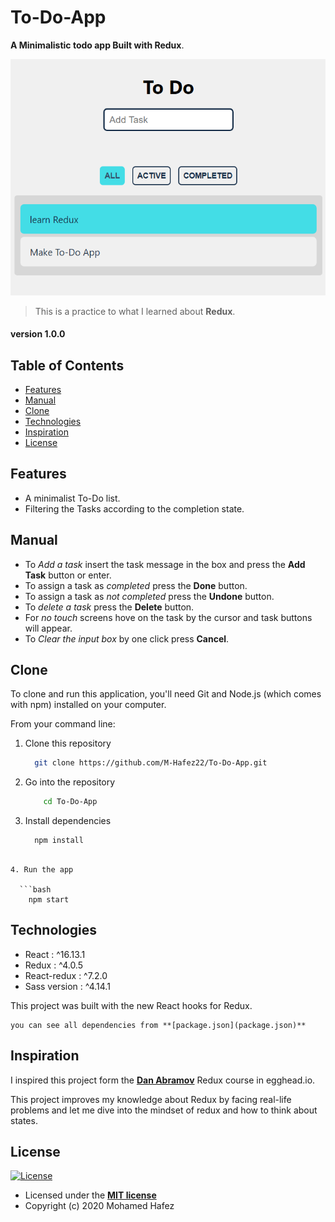 # To-Do-App
**A Minimalistic todo app Built with Redux**.

![App preview](./Readme_assets/preview.png)
 > This is a practice to what I learned about **Redux**.
#### version 1.0.0

## Table of Contents
- [Features](#features)
- [Manual](#manual)
- [Clone](#clone)
- [Technologies](#technologies)
- [Inspiration](#inspiration)
- [License](#license)

## Features
* A minimalist To-Do list.
* Filtering the Tasks according to the completion state.

## Manual

* To *Add a task* insert the task message in the box and press the **Add Task** button or enter.
* To assign a task as *completed* press the **Done** button.
* To assign a task as *not completed* press the **Undone** button.
* To *delete a task* press the **Delete** button.
* For *no touch* screens hove on the task by the cursor and task buttons will appear.
* To *Clear the input box* by one click press **Cancel**.



## Clone
To clone and run this application, you'll need Git and Node.js (which comes with npm) installed on your computer.

From your command line:

1. Clone this repository

	```bash
      git clone https://github.com/M-Hafez22/To-Do-App.git
	```

1. Go into the repository

    ```bash
        cd To-Do-App
    ```

3. Install dependencies

	```bash
      npm install
  ```

4. Run the app

	```bash
      npm start
  ```

## Technologies

 - React  : ^16.13.1
 - Redux : ^4.0.5
 - React-redux : ^7.2.0
 - Sass version   : ^4.14.1

This project was built with the new React hooks for Redux.

    you can see all dependencies from **[package.json](package.json)**

## Inspiration

I inspired this project form the [**Dan Abramov**](https://egghead.io/courses/getting-started-with-redux) Redux course in egghead.io.

This project improves my knowledge about Redux by facing real-life problems and let me dive into the mindset of redux and how to think about states.

## License
[![License](http://img.shields.io/:license-mit-blue.svg?style=flat-square)](http://badges.mit-license.org)

- Licensed under the **[MIT license](LICENSE)**
- Copyright (c) 2020 Mohamed Hafez
